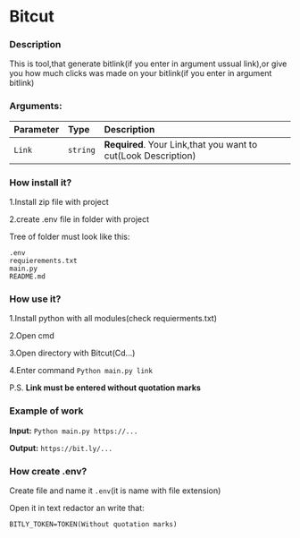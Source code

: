 # Bitcut
### Description
This is tool,that generate bitlink(if you enter in argument ussual link),or give you how much clicks was made on your bitlink(if you enter in argument bitlink)
### Arguments:
| Parameter|   Type   |                          Description                           |
| :------- | :------- | :------------------------------------------------------------- |
|  `Link`  | `string` | **Required**. Your Link,that you want to cut(Look Description) |

### How install it?

1.Install zip file with project

2.create .env file in folder with project

Tree of folder must look like this:

```
.env
requierements.txt
main.py
README.md
```

### How use it?
1.Install python with all modules(check requierments.txt)

2.Open cmd

3.Open directory with Bitcut(Cd...)

4.Enter command ```Python main.py link```

P.S. **Link must be entered without quotation marks**

### Example of work

**Input:** ```Python main.py https://...```

**Output:** ```https://bit.ly/...```

### How create .env?
Create file and name it `.env`(it is name with file extension)

Open it in text redactor an write that:

`BITLY_TOKEN=TOKEN(Without quotation marks) `
